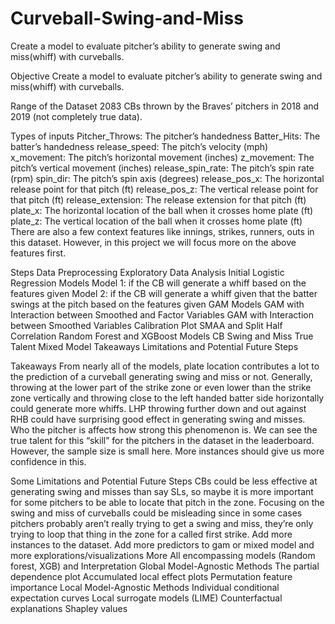 # Curveball-Swing-and-Miss
Create a model to evaluate pitcher’s ability to generate swing and miss(whiff) with curveballs.

Objective
Create a model to evaluate pitcher’s ability to generate swing and miss(whiff) with curveballs.

Range of the Dataset
2083 CBs thrown by the Braves’ pitchers in 2018 and 2019 (not completely true data).

Types of inputs
Pitcher_Throws: The pitcher’s handedness
Batter_Hits: The batter’s handedness
release_speed: The pitch’s velocity (mph)
x_movement: The pitch’s horizontal movement (inches)
z_movement: The pitch’s vertical movement (inches)
release_spin_rate: The pitch’s spin rate (rpm)
spin_dir: The pitch’s spin axis (degrees)
release_pos_x: The horizontal release point for that pitch (ft)
release_pos_z: The vertical release point for that pitch (ft)
release_extension: The release extension for that pitch (ft)
plate_x: The horizontal location of the ball when it crosses home plate (ft)
plate_z: The vertical location of the ball when it crosses home plate (ft)
There are also a few context features like innings, strikes, runners, outs in this dataset. However, in this project we will focus more on the above features first.

Steps
Data Preprocessing
Exploratory Data Analysis
Initial Logistic Regression Models
Model 1: if the CB will generate a whiff based on the features given
Model 2: if the CB will generate a whiff given that the batter swings at the pitch based on the features given
GAM Models
GAM with Interaction between Smoothed and Factor Variables
GAM with Interaction between Smoothed Variables
Calibration Plot
SMAA and Split Half Correlation
Random Forest and XGBoost Models
CB Swing and Miss True Talent
Mixed Model
Takeaways
Limitations and Potential Future Steps

Takeaways
From nearly all of the models, plate location contributes a lot to the prediction of a curveball generating swing and miss or not.
Generally, throwing at the lower part of the strike zone or even lower than the strike zone vertically and throwing close to the left handed batter side horizontally could generate more whiffs.
LHP throwing further down and out against RHB could have surprising good effect in generating swing and misses.
Who the pitcher is affects how strong this phenomenon is. We can see the true talent for this “skill” for the pitchers in the dataset in the leaderboard. However, the sample size is small here. More instances should give us more confidence in this.

Some Limitations and Potential Future Steps
CBs could be less effective at generating swing and misses than say SLs, so maybe it is more important for some pitchers to be able to locate that pitch in the zone. Focusing on the swing and miss of curveballs could be misleading since in some cases pitchers probably aren’t really trying to get a swing and miss, they’re only trying to loop that thing in the zone for a called first strike.
Add more instances to the dataset.
Add more predictors to gam or mixed model and more explorations/visualizations
More All encompassing models (Random forest, XGB) and Interpretation
Global Model-Agnostic Methods
The partial dependence plot
Accumulated local effect plots
Permutation feature importance
Local Model-Agnostic Methods
Individual conditional expectation curves
Local surrogate models (LIME)
Counterfactual explanations
Shapley values
